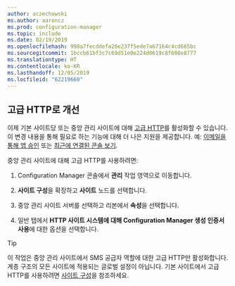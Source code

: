 ```yaml
---
author: aczechowski
ms.author: aaroncz
ms.prod: configuration-manager
ms.topic: include
ms.date: 02/19/2019
ms.openlocfilehash: 998a7fecddefa26e237f5ede7a67164c4cd665bc
ms.sourcegitcommit: 1bccb61bf3c7c69d51e0e224d0619c8f608e8777
ms.translationtype: HT
ms.contentlocale: ko-KR
ms.lasthandoff: 12/05/2019
ms.locfileid: "62219660"
---
```

## <a name="bkmk_ehttp"></a> 고급 HTTP로 개선
<!--3798957-->

이제 기본 사이트당 또는 중앙 관리 사이트에 대해 [고급 HTTP](/sccm/core/plan-design/hierarchy/enhanced-http)를 활성화할 수 있습니다. 이 변경 내용을 통해 필요로 하는 기능에 대해 더 나은 지원을 제공합니다. 예: [이메일을 통해 앱 승인](/sccm/apps/deploy-use/app-approval#bkmk_email-approve) 또는 [최근에 연결된 콘솔 보기](/sccm/core/get-started/2019/technical-preview-1901#bkmk_console).

중앙 관리 사이트에 대해 고급 HTTP를 사용하려면:

1. Configuration Manager 콘솔에서 **관리** 작업 영역으로 이동합니다.  

2. **사이트 구성**을 확장하고 **사이트** 노드를 선택합니다.  

3. 중앙 관리 사이트 서버를 선택하고 리본에서 **속성**을 선택합니다.  

4. 일반 탭에서 **HTTP 사이트 시스템에 대해 Configuration Manager 생성 인증서 사용**에 대한 옵션을 선택합니다.  

> [!Tip]  
> 이 작업은 중앙 관리 사이트에서 SMS 공급자 역할에 대한 고급 HTTP만 활성화합니다. 계층 구조의 모든 사이트에 적용되는 글로벌 설정이 아닙니다. 기본 사이트에서 고급 HTTP를 사용하려면 [사이트 구성](/sccm/core/plan-design/hierarchy/enhanced-http#configure-the-site)을 참조하세요.  

